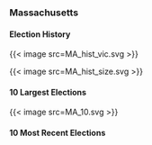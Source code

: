 ### Massachusetts

#### Election History
{{< image src=MA_hist_vic.svg >}}

{{< image src=MA_hist_size.svg >}}

#### 10 Largest Elections
{{< image src=MA_10.svg >}}

#### 10 Most Recent Elections


